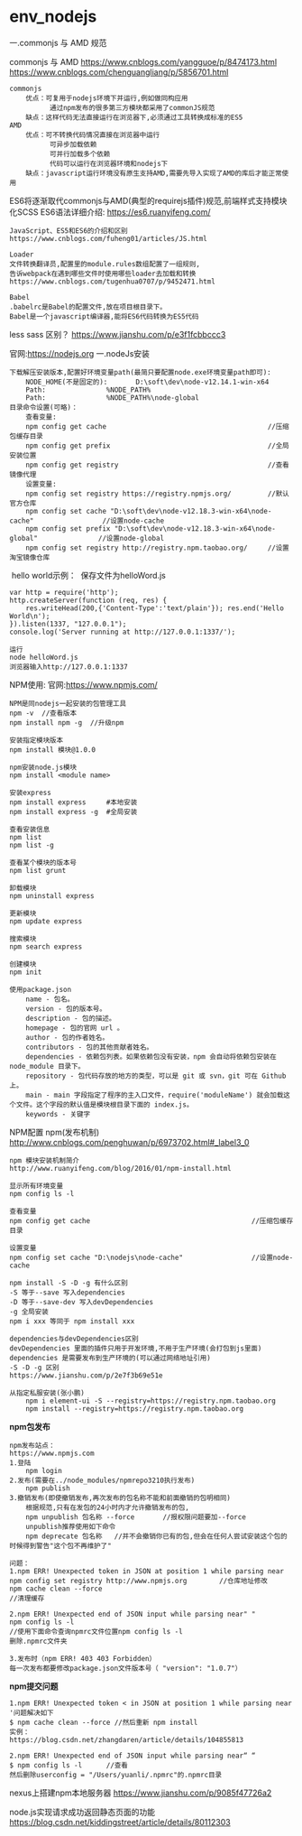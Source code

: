 # env_nodejs

一.commonjs 与 AMD 规范

commonjs 与 AMD
https://www.cnblogs.com/yangguoe/p/8474173.html
https://www.cnblogs.com/chenguangliang/p/5856701.html

```
commonjs
	优点：可复用于nodejs环境下并运行,例如做同构应用
		  通过npm发布的很多第三方模块都采用了commonJS规范
	缺点：这样代码无法直接运行在浏览器下,必须通过工具转换成标准的ES5
AMD
	优点：可不转换代码情况直接在浏览器中运行
		  可异步加载依赖
		  可并行加载多个依赖
		  代码可以运行在浏览器环境和nodejs下
	缺点：javascript运行环境没有原生支持AMD,需要先导入实现了AMD的库后才能正常使用
```

ES6将逐渐取代commonjs与AMD(典型的requirejs插件)规范,前端样式支持模块化SCSS
ES6语法详细介绍:
https://es6.ruanyifeng.com/

	JavaScript、ES5和ES6的介绍和区别
	https://www.cnblogs.com/fuheng01/articles/JS.html
	
	Loader
	文件转换翻译员,配置里的module.rules数组配置了一组规则,
	告诉webpack在遇到哪些文件时使用哪些loader去加载和转换
	https://www.cnblogs.com/tugenhua0707/p/9452471.html
	
	Babel
	.babelrc是Babel的配置文件,放在项目根目录下。
	Babel是一个javascript编译器,能将ES6代码转换为ES5代码

less sass 区别？
	https://www.jianshu.com/p/e3f1fcbbccc3

官网:https://nodejs.org
一.nodeJs安装

```
下载解压安装版本,配置好环境变量path(最简只要配置node.exe环境变量path即可):
	NODE_HOME(不是固定的):		D:\soft\dev\node-v12.14.1-win-x64
	Path:				%NODE_PATH%
	Path:				%NODE_PATH%\node-global
目录命令设置(可略)：
	查看变量:
	npm config get cache										//压缩包缓存目录
	npm config get prefix										//全局安装位置
	npm config get registry										//查看镜像代理
	设置变量:
	npm config set registry https://registry.npmjs.org/			//默认官方仓库
	npm config set cache "D:\soft\dev\node-v12.18.3-win-x64\node-cache"					//设置node-cache
	npm config set prefix "D:\soft\dev\node-v12.18.3-win-x64\node-global"				//设置node-global
	npm config set registry http://registry.npm.taobao.org/		//设置淘宝镜像仓库	
```

​	hello world示例：
​	保存文件为helloWord.js


	var http = require('http');
	http.createServer(function (req, res) {
		res.writeHead(200,{'Content-Type':'text/plain'}); res.end('Hello World\n'); 
	}).listen(1337, "127.0.0.1"); 
	console.log('Server running at http://127.0.0.1:1337/');
	
	运行
	node helloWord.js
	浏览器输入http://127.0.0.1:1337

NPM使用:
	官网:https://www.npmjs.com/
	
	NPM是同nodejs一起安装的包管理工具
	npm -v	//查看版本
	npm install npm -g	//升级npm
	
	安装指定模块版本
	npm install 模块@1.0.0
	
	npm安装node.js模块
	npm install <module name>
	
	安装express
	npm install express		#本地安装
	npm install express -g 	#全局安装
	
	查看安装信息
	npm list
	npm list -g
	
	查看某个模块的版本号
	npm list grunt
	
	卸载模块
	npm uninstall express
	
	更新模块
	npm update express
	
	搜索模块
	npm search express
	
	创建模块
	npm init
	
	使用package.json
		name - 包名。
		version - 包的版本号。
		description - 包的描述。
		homepage - 包的官网 url 。
		author - 包的作者姓名。
		contributors - 包的其他贡献者姓名。
		dependencies - 依赖包列表。如果依赖包没有安装，npm 会自动将依赖包安装在 node_module 目录下。
		repository - 包代码存放的地方的类型，可以是 git 或 svn，git 可在 Github 上。
		main - main 字段指定了程序的主入口文件，require('moduleName') 就会加载这个文件。这个字段的默认值是模块根目录下面的 index.js。
		keywords - 关键字

NPM配置
	npm(发布机制)
	http://www.cnblogs.com/penghuwan/p/6973702.html#_label3_0
	

	npm 模块安装机制简介
	http://www.ruanyifeng.com/blog/2016/01/npm-install.html
	
	显示所有环境变量
	npm config ls -l
	
	查看变量
	npm config get cache										//压缩包缓存目录
	
	设置变量
	npm config set cache "D:\nodejs\node-cache"					//设置node-cache
	
	npm install -S -D -g 有什么区别
	-S 等于--save 写入dependencies
	-D 等于--save-dev 写入devDependencies
	-g 全局安装
	npm i xxx 等同于 npm install xxx
	
	dependencies与devDependencies区别
	devDependencies 里面的插件只用于开发环境,不用于生产环境(会打包到js里面)
	dependencies 是需要发布到生产环境的(可以通过网络地址引用)
	-S -D -g 区别
	https://www.jianshu.com/p/2e7f3b69e51e
	
	从指定私服安装(张小鹏)
		npm i element-ui -S --registry=https://registry.npm.taobao.org
		npm install --registry=https://registry.npm.taobao.org

**npm包发布**

```
npm发布站点：
https://www.npmjs.com
1.登陆
	npm login
2.发布(需要在../node_modules/npmrepo3210执行发布)
	npm publish
3.撤销发布(即使撤销发布,再次发布的包名称不能和前面撤销的包明相同)
	根据规范,只有在发包的24小时内才允许撤销发布的包,
	npm unpublish 包名称 --force		//报权限问题要加--force
	unpublish推荐使用如下命令
	npm deprecate 包名称	//并不会撤销你已有的包,但会在任何人尝试安装这个包的时候得到警告"这个包不再维护了"
	
问题：
1.npm ERR! Unexpected token in JSON at position 1 while parsing near
npm config set registry http://www.npmjs.org		//仓库地址修改
npm cache clean --force													//清理缓存

2.npm ERR! Unexpected end of JSON input while parsing near" "
npm config ls -l 																//使用下面命令查询npmrc文件位置npm config ls -l 	
删除.npmrc文件夹

3.发布时（npm ERR! 403 403 Forbidden）
每一次发布都要修改package.json文件版本号（ "version": "1.0.7"）
```

**npm提交问题**

```
1.npm ERR! Unexpected token < in JSON at position 1 while parsing near '问题解决如下
$ npm cache clean --force //然后重新 npm install
实例：
https://blog.csdn.net/zhangdaren/article/details/104855813

2.npm ERR! Unexpected end of JSON input while parsing near“ “
$ npm config ls -l		//查看
然后删除userconfig = "/Users/yuanli/.npmrc"的.npmrc目录

```

nexus上搭建npm本地服务器
https://www.jianshu.com/p/9085f47726a2

node.js实现请求成功返回静态页面的功能
https://blog.csdn.net/kiddingstreet/article/details/80112303

